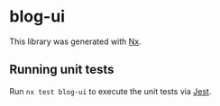 # blog-ui

This library was generated with [Nx](https://nx.dev).

## Running unit tests

Run `nx test blog-ui` to execute the unit tests via [Jest](https://jestjs.io).
